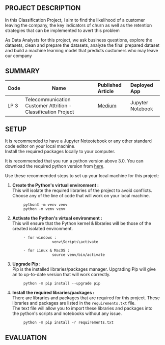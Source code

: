 ## PROJECT DESCRIPTION
In this Classification Project, I aim to find the likelihood of a customer leaving the company, the key indicators of churn as well as the retention strategies that can be implemented to avert this problem

As Data Analysts for this project, we ask business questions, explore the datasets, clean and prepare the datasets, analyze the final prepared dataset and build a machine learning model that predicts customers who may leave our company



## SUMMARY
| Code      | Name        | Published Article |  Deployed App |
|-----------|-------------|:-------------|:------|
| LP 3      | Telecommunication Customer Attrition - Classification Project | [Medium](https://medium.com/@el.darkoel/telecommunication-customer-churn-70414d85c97c)| Jupyter Notebook|





## SETUP
It is recommended to have a Jupyter Noteotebook or any other standard code editor on your local machine.<br />Install the required packages locally to your computer.

It is recommended that you run a python version above 3.0. 
You can download the required python version from [here](https://www.python.org/downloads/).

Use these recommended steps to set up your local machine for this project:

1. **Create the Python's virtual environment :** <br />This will isolate the required libraries of the project to avoid conflicts.<br />Choose any of the line of code that will work on your local machine.

            python3 -m venv venv
            python -m venv venv


2. **Activate the Python's virtual environment :**<br />This will ensure that the Python kernel & libraries will be those of the created isolated environment.

            - for windows : 
                         venv\Scripts\activate

            - for Linux & MacOS :
                         source venv/bin/activate


3. **Upgrade Pip :**<br />Pip is the installed libraries/packages manager. Upgrading Pip will give an to up-to-date version that will work correctly.

            python -m pip install --upgrade pip


4. **Install the required libraries/packages :**<br />There are libraries and packages that are required for this project. These libraries and packages are listed in the `requirements.txt` file.<br />The text file will allow you to import these libraries and packages into the python's scripts and notebooks without any issue.

            python -m pip install -r requirements.txt 



## EVALUATION
